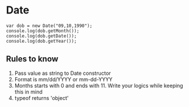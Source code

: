 # Date

    var dob = new Date("09,10,1990");
    console.log(dob.getMonth());
    console.log(dob.getDate());
    console.log(dob.getYear());

## Rules to know
1. Pass value as string to Date constructor
2. Format is mm/dd/YYYY or mm-dd-YYYY
3. Months starts with 0 and ends with 11. Write your logics while keeping this in mind
4. typeof returns 'object'
